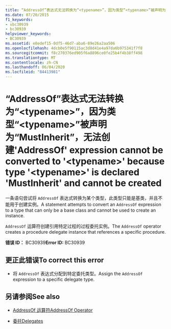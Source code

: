 ```yaml
---
title: “AddressOf”表达式无法转换为“<typename>”，因为类型“<typename>”被声明为“MustInherit”，无法创建
ms.date: 07/20/2015
f1_keywords:
- vbc30939
- bc30939
helpviewer_keywords:
- BC30939
ms.assetid: e8edef15-0df5-46d7-aba6-89e26a2aa506
ms.openlocfilehash: 4dcb0e5f90115ac3d8d41e4a97da6b975341f7f8
ms.sourcegitcommit: f8c270376ed905f6a8896ce0fe25b4f4b38ff498
ms.translationtype: MT
ms.contentlocale: zh-CN
ms.lasthandoff: 06/04/2020
ms.locfileid: "84413981"
---
```

# <a name="addressof-expression-cannot-be-converted-to-typename-because-type-typename-is-declared-mustinherit-and-cannot-be-created"></a><span data-ttu-id="810c3-102">“AddressOf”表达式无法转换为“\<typename>”，因为类型“\<typename>”被声明为“MustInherit”，无法创建</span><span class="sxs-lookup"><span data-stu-id="810c3-102">'AddressOf' expression cannot be converted to '\<typename>' because type '\<typename>' is declared 'MustInherit' and cannot be created</span></span>
<span data-ttu-id="810c3-103">一条语句尝试将 `AddressOf` 表达式转换为某个类型，此类型只能是基类，并且不能用于创建实例。</span><span class="sxs-lookup"><span data-stu-id="810c3-103">A statement attempts to convert an `AddressOf` expression to a type that can only be a base class and cannot be used to create an instance.</span></span>  
  
 <span data-ttu-id="810c3-104">`AddressOf` 运算符创建引用特定过程的过程委托实例。</span><span class="sxs-lookup"><span data-stu-id="810c3-104">The `AddressOf` operator creates a procedure delegate instance that references a specific procedure.</span></span>  
  
 <span data-ttu-id="810c3-105">**错误 ID：** BC30939</span><span class="sxs-lookup"><span data-stu-id="810c3-105">**Error ID:** BC30939</span></span>  
  
## <a name="to-correct-this-error"></a><span data-ttu-id="810c3-106">更正此错误</span><span class="sxs-lookup"><span data-stu-id="810c3-106">To correct this error</span></span>  
  
- <span data-ttu-id="810c3-107">将 `AddressOf` 表达式分配到特定委托类型。</span><span class="sxs-lookup"><span data-stu-id="810c3-107">Assign the `AddressOf` expression to a specific delegate type.</span></span>  
  
## <a name="see-also"></a><span data-ttu-id="810c3-108">另请参阅</span><span class="sxs-lookup"><span data-stu-id="810c3-108">See also</span></span>

- [<span data-ttu-id="810c3-109">AddressOf 运算符</span><span class="sxs-lookup"><span data-stu-id="810c3-109">AddressOf Operator</span></span>](../language-reference/operators/addressof-operator.md)

- [<span data-ttu-id="810c3-110">委托</span><span class="sxs-lookup"><span data-stu-id="810c3-110">Delegates</span></span>](../programming-guide/language-features/delegates/index.md)
